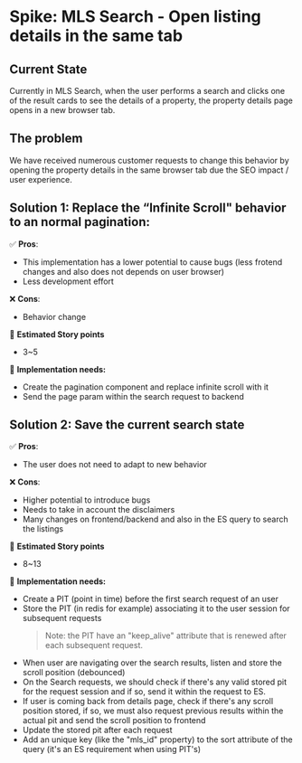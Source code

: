 # Spike: MLS Search - Open listing details in the same tab

## Current State
Currently in MLS Search, when the user performs a search and clicks one of the result cards to see the details of a property, the property details page opens in a new browser tab.

## The problem
We have received numerous customer requests to change this behavior by opening the property details in the same browser tab due the SEO impact / user experience.

## Solution 1: Replace the “Infinite Scroll" behavior to an normal pagination:

:white_check_mark: **Pros**:
- This implementation has a lower potential to cause bugs (less frotend changes and also does not depends on user browser)
- Less development effort

:x:	**Cons**:
- Behavior change

:1234: **Estimated Story points**
- 3~5

:scroll: **Implementation needs:**

- Create the pagination component and replace infinite scroll with it
- Send the page param within the search request to backend

## Solution 2: Save the current search state

:white_check_mark: **Pros**:
- The user does not need to adapt to new behavior

:x:	**Cons**:
- Higher potential to introduce bugs
- Needs to take in account the disclaimers
- Many changes on frontend/backend and also in the ES query to search the listings

:1234: **Estimated Story points**
- 8~13

:scroll: **Implementation needs:**
- Create a PIT (point in time) before the first search request of an user
- Store the PIT (in redis for example) associating it to the user session for subsequent requests
    > Note: the PIT have an "keep_alive" attribute that is renewed after each subsequent request.
- When user are navigating over the search results, listen and store the scroll position (debounced)
- On the Search requests, we should check if there's any valid stored pit for the request session and if so, send it within the request to ES.
- If user is coming back from details page, check if there's any scroll position stored, if so, we must also request previous results within the actual pit and send the scroll position to frontend
- Update the stored pit after each request
- Add an unique key (like the "mls_id" property) to the sort attribute of the query (it's an ES requirement when using PIT's)